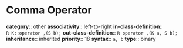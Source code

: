 # Comma Operator

**category**:: other
**associativity**:: left-to-right
**in-class-definition**:: `R K::operator ,(S b);`
**out-class-definition**:: `R operator ,(K a, S b);`
**inheritance**:: inherited
**priority**:: 18
**syntax**:: `a, b`
**type**:: binary
